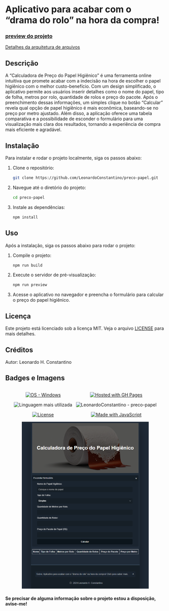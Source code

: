 # Aplicativo para acabar com o “drama do rolo” na hora da compra!

### [preview do projeto](https://leonardoconstantino.github.io/preco-papel/)

[Detalhes da arquitetura de arquivos](https://github.com/LeonardoConstantino/preco-papel/blob/main/estrutura.md)

## Descrição

A “Calculadora de Preço do Papel Higiênico” é uma ferramenta online intuitiva que promete acabar com a indecisão na hora de escolher o papel higiênico com o melhor custo-benefício. Com um design simplificado, o aplicativo permite aos usuários inserir detalhes como o nome do papel, tipo de folha, metros por rolo, quantidade de rolos e preço do pacote. Após o preenchimento dessas informações, um simples clique no botão “Calcular” revela qual opção de papel higiênico é mais econômica, baseando-se no preço por metro ajustado. Além disso, a aplicação oferece uma tabela comparativa e a possibilidade de esconder o formulário para uma visualização mais clara dos resultados, tornando a experiência de compra mais eficiente e agradável.

## Instalação

Para instalar e rodar o projeto localmente, siga os passos abaixo:

1. Clone o repositório:

   ```bash
   git clone https://github.com/LeonardoConstantino/preco-papel.git
   ```

2. Navegue até o diretório do projeto:

   ```bash
   cd preco-papel
   ```

3. Instale as dependências:

   ```bash
   npm install
   ```

## Uso

Após a instalação, siga os passos abaixo para rodar o projeto:

1. Compile o projeto:

   ```bash
   npm run build
   ```

2. Execute o servidor de pré-visualização:

   ```bash
   npm run preview
   ```

3. Acesse o aplicativo no navegador e preencha o formulário para calcular o preço do papel higiênico.

## Licença

Este projeto está licenciado sob a licença MIT. Veja o arquivo [LICENSE](https://github.com/LeonardoConstantino/preco-papel/blob/master/LICENSE.txt) para mais detalhes.

## Créditos

Autor: Leonardo H. Constantino

## Badges e Imagens

<div style="display: flex; justify-content: center; gap: 12px" >

<div align="center">

[![OS - Windows](https://img.shields.io/badge/OS-Windows-blue?logo=windows&logoColor=white)](https://www.microsoft.com/ 'Go to Microsoft homepage')

![Linguagem mais utilizada](https://img.shields.io/github/languages/top/LeonardoConstantino/preco-papel)

[![License](https://img.shields.io/badge/License-MIT-blue)](#license)

</div>

<div align="center">

[![Hosted with GH Pages](https://img.shields.io/badge/Hosted_with-GitHub_Pages-blue?logo=github&logoColor=white)](https://pages.github.com/ 'Go to GitHub Pages homepage')

![LeonardoConstantino - preco-papel](https://img.shields.io/static/v1?label=LeonardoConstantino&message=preco-papel&color=blue&logo=github)

[![Made with JavaScript](https://img.shields.io/badge/Made_with-JavaScript-blue?logo=javascript&logoColor=white)](https://www.javascript.com/ 'Go to JavaScript homepage')

</div>

</div>

<div align="center">
    <img src="https://raw.githubusercontent.com/LeonardoConstantino/preco-papel/master/src/assets/images/print.png" alt="Sample screenshot" width="400">
</div>

#### Se precisar de alguma informação sobre o projeto estou a disposição, avise-me!
